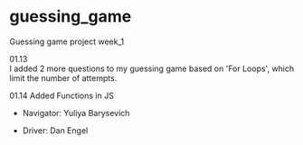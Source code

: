 # guessing_game
Guessing game project week_1 

01.13  
I added 2 more questions to my guessing game based on 'For Loops', which limit the number of attempts. 

01.14 Added Functions in JS

* Navigator: Yuliya Barysevich

* Driver: Dan Engel